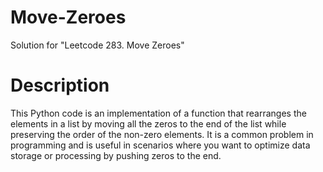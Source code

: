 # Move-Zeroes
Solution for "Leetcode 283. Move Zeroes"

# Description

This Python code is an implementation of a function that rearranges the elements in a list by moving all the zeros to the end of the list while preserving the order of the non-zero elements. It is a common problem in programming and is useful in scenarios where you want to optimize data storage or processing by pushing zeros to the end.

